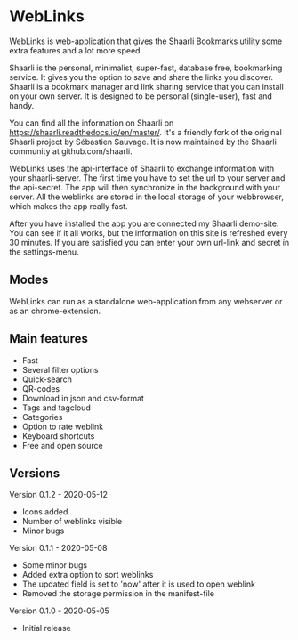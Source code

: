 # WebLinks

WebLinks is web-application that gives the Shaarli Bookmarks utility some extra features and a lot more speed.

Shaarli is the personal, minimalist, super-fast, database free, bookmarking service. It gives you the option to save and share the links you discover. Shaarli is a bookmark manager and link sharing service that you can install on your own server. It is designed to be personal (single-user), fast and handy.

You can find all the information on Shaarli on https://shaarli.readthedocs.io/en/master/. It's a friendly fork of the original Shaarli project by Sébastien Sauvage. It is now maintained by the Shaarli community at github.com/shaarli.

WebLinks uses the api-interface of Shaarli to exchange information with your shaarli-server. The first time you have to set the url to your server and the api-secret. The app will then synchronize in the background with your server. All the weblinks are stored in the local storage of your webbrowser, which makes the app really fast.

After you have installed the app you are connected my Shaarli demo-site. You can see if it all works, but the information on this site is refreshed every 30 minutes. If you are satisfied you can enter your own url-link and secret in the settings-menu.

## Modes

WebLinks can run as a standalone web-application from any webserver or as an chrome-extension.


## Main features

- Fast
- Several filter options
- Quick-search
- QR-codes
- Download in json and csv-format
- Tags and tagcloud
- Categories
- Option to rate weblink
- Keyboard shortcuts
- Free and open source

## Versions

Version 0.1.2 - 2020-05-12

- Icons added
- Number of weblinks visible
- Minor bugs

Version 0.1.1 - 2020-05-08

- Some minor bugs
- Added extra option to sort weblinks
- The updated field is set to 'now' after it is used to open weblink
- Removed the storage permission in the manifest-file

Version 0.1.0 - 2020-05-05

- Initial release

